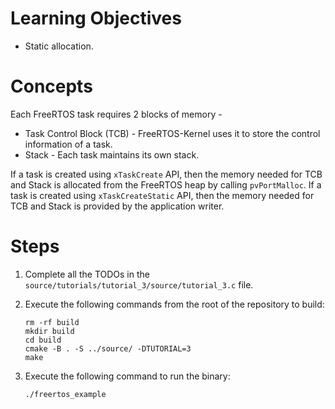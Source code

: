 # Learning Objectives
* Static allocation.

# Concepts
Each FreeRTOS task requires 2 blocks of memory -
* Task Control Block (TCB) - FreeRTOS-Kernel uses it to store the control
  information of a task.
* Stack - Each task maintains its own stack.

If a task is created using `xTaskCreate` API, then the memory needed for TCB and
Stack is allocated from the FreeRTOS heap by calling `pvPortMalloc`. If a task
is created using `xTaskCreateStatic` API, then the memory needed for TCB and
Stack is provided by the application writer.

# Steps
1. Complete all the TODOs in the `source/tutorials/tutorial_3/source/tutorial_3.c`
   file.

1. Execute the following commands from the root of the repository to build:
   ```shell
   rm -rf build
   mkdir build
   cd build
   cmake -B . -S ../source/ -DTUTORIAL=3
   make
   ```

1. Execute the following command to run the binary:
   ```shell
   ./freertos_example
   ```

